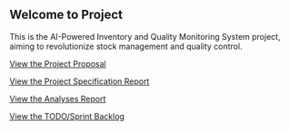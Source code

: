 ## Welcome to Project

This is the AI-Powered Inventory and Quality Monitoring System project, aiming to revolutionize stock management and quality control.

[View the Project Proposal](./proposal.md/)

[View the Project Specification Report](./SRS.md/)

[View the Analyses Report](./Analyses.md/)

[View the TODO/Sprint Backlog](./todo.md/)

